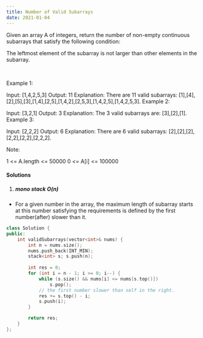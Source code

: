 ```yaml
---
title: Number of Valid Subarrays
date: 2021-01-04
---
```

Given an array A of integers, return the number of non-empty continuous subarrays that satisfy the following condition:

The leftmost element of the subarray is not larger than other elements in the subarray.

 

Example 1:

Input: [1,4,2,5,3]
Output: 11
Explanation: There are 11 valid subarrays: [1],[4],[2],[5],[3],[1,4],[2,5],[1,4,2],[2,5,3],[1,4,2,5],[1,4,2,5,3].
Example 2:

Input: [3,2,1]
Output: 3
Explanation: The 3 valid subarrays are: [3],[2],[1].
Example 3:

Input: [2,2,2]
Output: 6
Explanation: There are 6 valid subarrays: [2],[2],[2],[2,2],[2,2],[2,2,2].
 

Note:

1 <= A.length <= 50000
0 <= A[i] <= 100000


#### Solutions

1. ##### mono stack O(n)

- For a given number in the array, the maximum length of subarray starts at this number satisfying the requirements is defined by the first number(after) slower than it.

```cpp
class Solution {
public:
    int validSubarrays(vector<int>& nums) {
        int n = nums.size();
        nums.push_back(INT_MIN);
        stack<int> s; s.push(n);
        
        int res = 0;
        for (int i = n - 1; i >= 0; i--) {
            while (s.size() && nums[i] <= nums[s.top()])
                s.pop();
            // the first number slower than self in the right.
            res += s.top() - i;
            s.push(i);
        }

        return res;
    }
};
```